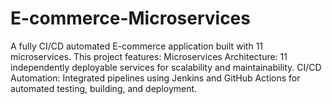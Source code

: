 # E-commerce-Microservices
A fully CI/CD automated E-commerce application built with 11 microservices. This project features:  Microservices Architecture: 11 independently deployable services for scalability and maintainability.  CI/CD Automation: Integrated pipelines using Jenkins and GitHub Actions for automated testing, building, and deployment.  

